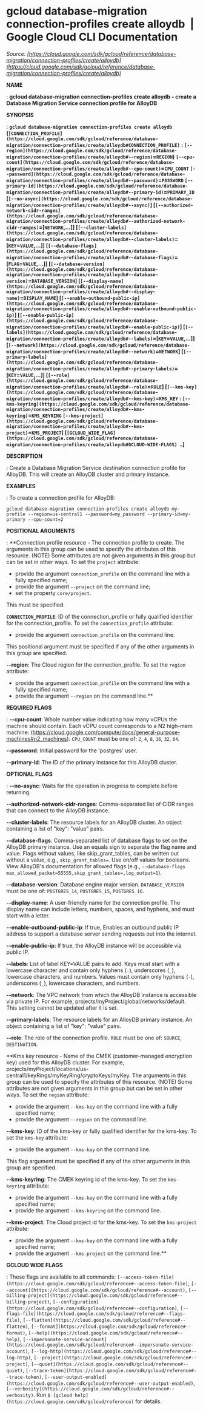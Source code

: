 # gcloud database-migration connection-profiles create alloydb  |  Google Cloud CLI Documentation

*Source: [https://cloud.google.com/sdk/gcloud/reference/database-migration/connection-profiles/create/alloydb](https://cloud.google.com/sdk/gcloud/reference/database-migration/connection-profiles/create/alloydb)*

**NAME**

: **gcloud database-migration connection-profiles create alloydb - create a Database Migration Service connection profile for AlloyDB**

**SYNOPSIS**

: **`gcloud database-migration connection-profiles create alloydb` (`[CONNECTION_PROFILE](https://cloud.google.com/sdk/gcloud/reference/database-migration/connection-profiles/create/alloydb#CONNECTION_PROFILE)` : `[--region](https://cloud.google.com/sdk/gcloud/reference/database-migration/connection-profiles/create/alloydb#--region)`=`REGION`) `[--cpu-count](https://cloud.google.com/sdk/gcloud/reference/database-migration/connection-profiles/create/alloydb#--cpu-count)`=`CPU_COUNT` `[--password](https://cloud.google.com/sdk/gcloud/reference/database-migration/connection-profiles/create/alloydb#--password)`=`PASSWORD` `[--primary-id](https://cloud.google.com/sdk/gcloud/reference/database-migration/connection-profiles/create/alloydb#--primary-id)`=`PRIMARY_ID` [`[--no-async](https://cloud.google.com/sdk/gcloud/reference/database-migration/connection-profiles/create/alloydb#--async)`] [`[--authorized-network-cidr-ranges](https://cloud.google.com/sdk/gcloud/reference/database-migration/connection-profiles/create/alloydb#--authorized-network-cidr-ranges)`=[`NETWORK`,…]] [`[--cluster-labels](https://cloud.google.com/sdk/gcloud/reference/database-migration/connection-profiles/create/alloydb#--cluster-labels)`=[`KEY`=`VALUE`,…]] [`[--database-flags](https://cloud.google.com/sdk/gcloud/reference/database-migration/connection-profiles/create/alloydb#--database-flags)`=[`FLAG`=`VALUE`,…]] [`[--database-version](https://cloud.google.com/sdk/gcloud/reference/database-migration/connection-profiles/create/alloydb#--database-version)`=`DATABASE_VERSION`] [`[--display-name](https://cloud.google.com/sdk/gcloud/reference/database-migration/connection-profiles/create/alloydb#--display-name)`=`DISPLAY_NAME`] [`[--enable-outbound-public-ip](https://cloud.google.com/sdk/gcloud/reference/database-migration/connection-profiles/create/alloydb#--enable-outbound-public-ip)`] [`[--enable-public-ip](https://cloud.google.com/sdk/gcloud/reference/database-migration/connection-profiles/create/alloydb#--enable-public-ip)`] [`[--labels](https://cloud.google.com/sdk/gcloud/reference/database-migration/connection-profiles/create/alloydb#--labels)`=[`KEY`=`VALUE`,…]] [`[--network](https://cloud.google.com/sdk/gcloud/reference/database-migration/connection-profiles/create/alloydb#--network)`=`NETWORK`] [`[--primary-labels](https://cloud.google.com/sdk/gcloud/reference/database-migration/connection-profiles/create/alloydb#--primary-labels)`=[`KEY`=`VALUE`,…]] [`[--role](https://cloud.google.com/sdk/gcloud/reference/database-migration/connection-profiles/create/alloydb#--role)`=`ROLE`] [`[--kms-key](https://cloud.google.com/sdk/gcloud/reference/database-migration/connection-profiles/create/alloydb#--kms-key)`=`KMS_KEY` : `[--kms-keyring](https://cloud.google.com/sdk/gcloud/reference/database-migration/connection-profiles/create/alloydb#--kms-keyring)`=`KMS_KEYRING` `[--kms-project](https://cloud.google.com/sdk/gcloud/reference/database-migration/connection-profiles/create/alloydb#--kms-project)`=`KMS_PROJECT`] [`[GCLOUD_WIDE_FLAG](https://cloud.google.com/sdk/gcloud/reference/database-migration/connection-profiles/create/alloydb#GCLOUD-WIDE-FLAGS) …`]**

**DESCRIPTION**

: Create a Database Migration Service destination connection profile for AlloyDB.
This will create an AlloyDB cluster and primary instance.

**EXAMPLES**

: To create a connection profile for AlloyDB:

```
gcloud database-migration connection-profiles create alloydb my-profile --region=us-central1 --password=my_password --primary-id=my-primary --cpu-count=2
```

**POSITIONAL ARGUMENTS**

: **Connection profile resource - The connection profile to create. The arguments in
this group can be used to specify the attributes of this resource. (NOTE) Some
attributes are not given arguments in this group but can be set in other ways.
To set the `project` attribute:

- provide the argument `connection_profile` on the command line with a
fully specified name;
- provide the argument `--project` on the command line;
- set the property `core/project`.

This must be specified.

**`CONNECTION_PROFILE`**:
ID of the connection_profile or fully qualified identifier for the
connection_profile.
To set the `connection_profile` attribute:

- provide the argument `connection_profile` on the command line.

This positional argument must be specified if any of the other arguments in this
group are specified.

**--region**:
The Cloud region for the connection_profile.
To set the `region` attribute:

- provide the argument `connection_profile` on the command line with a
fully specified name;
- provide the argument `--region` on the command line.**

**REQUIRED FLAGS**

: **--cpu-count**:
Whole number value indicating how many vCPUs the machine should contain. Each
vCPU count corresponds to a N2 high-mem machine:
(https://cloud.google.com/compute/docs/general-purpose-machines#n2_machines).
`CPU_COUNT` must be one of: `2`,
`4`, `8`, `16`, `32`,
`64`.

**--password**:
Initial password for the 'postgres' user.

**--primary-id**:
The ID of the primary instance for this AlloyDB cluster.

**OPTIONAL FLAGS**

: **--no-async**:
Waits for the operation in progress to complete before returning.

**--authorized-network-cidr-ranges**:
Comma-separated list of CIDR ranges that can connect to the AlloyDB instance.

**--cluster-labels**:
The resource labels for an AlloyDB cluster. An object containing a list of
"key": "value" pairs.

**--database-flags**:
Comma-separated list of database flags to set on the AlloyDB primary instance.
Use an equals sign to separate the flag name and value. Flags without values,
like skip_grant_tables, can be written out without a value, e.g.,
`skip_grant_tables=`. Use on/off values for booleans. View AlloyDB's
documentation for allowed flags (e.g., `--database-flags
max_allowed_packet=55555,skip_grant_tables=,log_output=1`).

**--database-version**:
Database engine major version. `DATABASE_VERSION` must be
one of: `POSTGRES_14`, `POSTGRES_15`,
`POSTGRES_16`.

**--display-name**:
A user-friendly name for the connection profile. The display name can include
letters, numbers, spaces, and hyphens, and must start with a letter.

**--enable-outbound-public-ip**:
If true, Enables an outbound public IP address to support a database server
sending requests out into the internet.

**--enable-public-ip**:
If true, the AlloyDB instance will be accessible via public IP.

**--labels**:
List of label KEY=VALUE pairs to add.
Keys must start with a lowercase character and contain only hyphens
(`-`), underscores (`_`), lowercase characters, and
numbers. Values must contain only hyphens (`-`), underscores
(`_`), lowercase characters, and numbers.

**--network**:
The VPC network from which the AlloyDB instance is accessible via private IP.
For example, projects/myProject/global/networks/default. This setting cannot be
updated after it is set.

**--primary-labels**:
The resource labels for an AlloyDB primary instance. An object containing a list
of "key": "value" pairs.

**--role**:
The role of the connection profile. `ROLE` must be one of:
`SOURCE`, `DESTINATION`.

**Kms key resource - Name of the CMEK (customer-managed encryption key) used for
this AlloyDB cluster. For example,
projects/myProject/locations/us-central1/keyRings/myKeyRing/cryptoKeys/myKey.
The arguments in this group can be used to specify the attributes of this
resource. (NOTE) Some attributes are not given arguments in this group but can
be set in other ways.
To set the `region` attribute:

- provide the argument `--kms-key` on the command line with a fully
specified name;
- provide the argument `--region` on the command line.

**--kms-key**:
ID of the kms-key or fully qualified identifier for the kms-key.
To set the `kms-key` attribute:

- provide the argument `--kms-key` on the command line.

This flag argument must be specified if any of the other arguments in this group
are specified.

**--kms-keyring**:
The CMEK keyring id of the kms-key.
To set the `kms-keyring` attribute:

- provide the argument `--kms-key` on the command line with a fully
specified name;
- provide the argument `--kms-keyring` on the command line.

**--kms-project**:
The Cloud project id for the kms-key.
To set the `kms-project` attribute:

- provide the argument `--kms-key` on the command line with a fully
specified name;
- provide the argument `--kms-project` on the command line.**

**GCLOUD WIDE FLAGS**

: These flags are available to all commands: `[--access-token-file](https://cloud.google.com/sdk/gcloud/reference#--access-token-file)`,
`[--account](https://cloud.google.com/sdk/gcloud/reference#--account)`, `[--billing-project](https://cloud.google.com/sdk/gcloud/reference#--billing-project)`,
`[--configuration](https://cloud.google.com/sdk/gcloud/reference#--configuration)`,
`[--flags-file](https://cloud.google.com/sdk/gcloud/reference#--flags-file)`,
`[--flatten](https://cloud.google.com/sdk/gcloud/reference#--flatten)`, `[--format](https://cloud.google.com/sdk/gcloud/reference#--format)`, `[--help](https://cloud.google.com/sdk/gcloud/reference#--help)`, `[--impersonate-service-account](https://cloud.google.com/sdk/gcloud/reference#--impersonate-service-account)`,
`[--log-http](https://cloud.google.com/sdk/gcloud/reference#--log-http)`,
`[--project](https://cloud.google.com/sdk/gcloud/reference#--project)`, `[--quiet](https://cloud.google.com/sdk/gcloud/reference#--quiet)`, `[--trace-token](https://cloud.google.com/sdk/gcloud/reference#--trace-token)`, `[--user-output-enabled](https://cloud.google.com/sdk/gcloud/reference#--user-output-enabled)`,
`[--verbosity](https://cloud.google.com/sdk/gcloud/reference#--verbosity)`.
Run `$ [gcloud help](https://cloud.google.com/sdk/gcloud/reference)` for details.